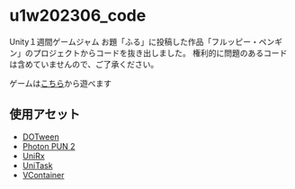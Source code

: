 # u1w202306_code

Unity１週間ゲームジャム お題「ふる」に投稿した作品「フルッピー・ペンギン」のプロジェクトからコードを抜き出しました。
権利的に問題のあるコードは含めていませんので、ご了承ください。

ゲームは[こちら](https://unityroom.com/games/furuppy_penguin)から遊べます

## 使用アセット

* [DOTween](https://assetstore.unity.com/packages/tools/animation/dotween-hotween-v2-27676)
* [Photon PUN 2](https://assetstore.unity.com/packages/tools/network/photon-pun-2-120838)
* [UniRx](https://assetstore.unity.com/packages/tools/integration/unirx-reactive-extensions-for-unity-17276)
* [UniTask](https://github.com/Cysharp/UniTask)
* [VContainer](https://github.com/hadashiA/VContainer)
